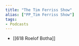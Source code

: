 ```yaml
---
title: "The Tim Ferriss Show"
alias: ["PP_Tim Ferriss Show"]
tags:
- Podcasts
---
```


- [[618 Roelof Botha]]